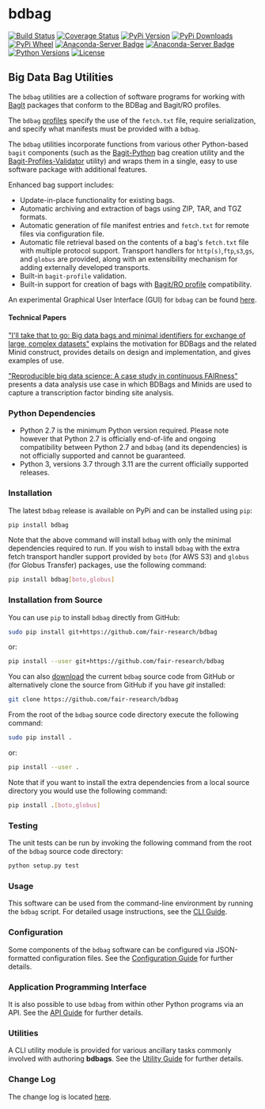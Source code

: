 # bdbag
[![Build Status](https://app.travis-ci.com/fair-research/bdbag.svg)](https://app.travis-ci.com/fair-research/bdbag)
[![Coverage Status](https://coveralls.io/repos/github/fair-research/bdbag/badge.svg?branch=master)](https://coveralls.io/github/fair-research/bdbag?branch=master)
[![PyPi Version](https://img.shields.io/pypi/v/bdbag.svg)](https://pypi.python.org/pypi/bdbag)
[![PyPi Downloads](https://pepy.tech/badge/bdbag)](https://pepy.tech/project/bdbag)
[![PyPi Wheel](https://img.shields.io/pypi/wheel/bdbag.svg)](https://pypi.python.org/pypi/bdbag)
[![Anaconda-Server Badge](https://anaconda.org/conda-forge/bdbag/badges/version.svg)](https://anaconda.org/conda-forge/bdbag)
[![Anaconda-Server Badge](https://anaconda.org/conda-forge/bdbag/badges/downloads.svg)](https://anaconda.org/conda-forge/bdbag)
[![Python Versions](https://img.shields.io/pypi/pyversions/bdbag.svg)](https://pypi.python.org/pypi/bdbag)
[![License](https://img.shields.io/pypi/l/bdbag.svg)](http://www.apache.org/licenses/LICENSE-2.0)

## Big Data Bag Utilities

The `bdbag` utilities are a collection of software programs for working with
[BagIt](https://datatracker.ietf.org/doc/draft-kunze-bagit/) packages that conform to the BDBag and Bagit/RO profiles.

The `bdbag` [profiles](https://github.com/fair-research/bdbag/tree/master/profiles) specify the use of the `fetch.txt` 
file, require serialization, and specify what manifests must be provided with a `bdbag`.

The `bdbag` utilities incorporate functions from various other Python-based `bagit` components (such as the
[Bagit-Python](https://github.com/LibraryOfCongress/bagit-python) bag creation utility and the
[Bagit-Profiles-Validator](https://github.com/ruebot/bagit-profiles)
utility) and wraps them in a single, easy to use software package with additional features.

Enhanced bag support includes:

* Update-in-place functionality for existing bags.
* Automatic archiving and extraction of bags using ZIP, TAR, and TGZ formats.
* Automatic generation of file manifest entries and `fetch.txt` for remote files via configuration file.
* Automatic file retrieval based on the contents of a bag's `fetch.txt` file with multiple protocol support. Transport 
  handlers for `http(s)`,`ftp`,`s3`,`gs`, and `globus` are provided, along with an extensibility mechanism for adding 
  externally developed transports.  
* Built-in `bagit-profile` validation.
* Built-in support for creation of bags with [Bagit/RO profile](https://github.com/ResearchObject/bagit-ro) compatibility.

An experimental Graphical User Interface (GUI) for `bdbag` can be found [here](https://github.com/fair-research/bdbag_gui).

#### Technical Papers

["I'll take that to go: Big data bags and minimal identifiers for exchange of large, complex datasets"](https://zenodo.org/record/820878) explains the motivation for BDBags and the related Minid construct, provides details on design and implementation, and gives examples of use. 

["Reproducible big data science: A case study in continuous FAIRness"](https://www.biorxiv.org/content/early/2018/02/27/268755) presents a data analysis use case in which BDBags and Minids are used to capture a transcription factor binding site analysis.

### Python Dependencies

*  Python 2.7 is the minimum Python version required. Please note however that Python 2.7 is officially end-of-life and ongoing compatibility between Python 2.7 and `bdbag` (and its dependencies) is not officially supported and cannot be guaranteed.
*  Python 3, versions 3.7 through 3.11 are the current officially supported releases.

### Installation
The latest `bdbag` release is available on PyPi and can be installed using `pip`:

```sh
pip install bdbag
```

Note that the above command will install `bdbag` with only the minimal dependencies required to run.
If you wish to install `bdbag` with the extra fetch transport handler support provided by `boto` (for AWS S3)
and `globus` (for Globus Transfer) packages, use the following command:
```sh
pip install bdbag[boto,globus]
```

### Installation from Source
You can use `pip` to install `bdbag` directly from GitHub:

```sh
sudo pip install git+https://github.com/fair-research/bdbag
```
or:
```sh
pip install --user git+https://github.com/fair-research/bdbag
```

You can also [download](https://github.com/fair-research/bdbag/archive/master.zip) the current `bdbag` source code from GitHub or
alternatively clone the source from GitHub if you have *git* installed:

```sh
git clone https://github.com/fair-research/bdbag
```
From the root of the `bdbag` source code directory execute the following command:
```sh
sudo pip install .
```
or:
```sh
pip install --user .
```
Note that if you want to install the extra dependencies from a local source directory you would use the following command:
```sh
pip install .[boto,globus]
```

### Testing
The unit tests can be run by invoking the following command from the root of the `bdbag` source code directory:
```sh
python setup.py test
```

### Usage

This software can be used from the command-line environment by running the `bdbag` script.  For detailed usage
instructions, see the [CLI Guide](./doc/cli.md).

### Configuration

Some components of the `bdbag` software can be configured via JSON-formatted configuration files.
See the [Configuration Guide](./doc/config.md) for further details.

### Application Programming Interface

It is also possible to use `bdbag` from within other Python programs via an API.
See the [API Guide](./doc/api.md) for further details.

### Utilities

A CLI utility module is provided for various ancillary tasks commonly involved with authoring **bdbags**.
See the [Utility Guide](./doc/utils.md) for further details.

### Change Log

The change log is located [here](CHANGELOG.md).
